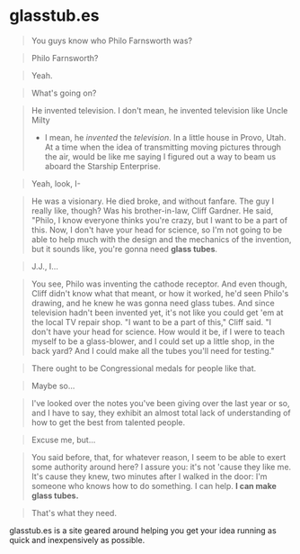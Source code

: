 glasstub.es
===========

> You guys know who Philo Farnsworth was?

> Philo Farnsworth?

> Yeah.

> What's going on?

> He invented television. I don't mean, he invented television like Uncle Milty
> - I mean, he *invented* the *television*. In a little house in Provo, Utah.
> At a time when the idea of transmitting moving pictures through the air,
> would be like me saying I figured out a way to beam us aboard the Starship
> Enterprise.

> Yeah, look, I-

> He was a visionary. He died broke, and without fanfare. The guy I really
> like, though? Was his brother-in-law, Cliff Gardner. He said, "Philo, I know
> everyone thinks you're crazy, but I want to be a part of this. Now, I don't
> have your head for science, so I'm not going to be able to help much with
> the design and the mechanics of the invention, but it sounds like, you're
> gonna need **glass tubes**.

> J.J., I...

> You see, Philo was inventing the cathode receptor. And even though, Cliff
> didn't know what that meant, or how it worked, he'd seen Philo's drawing,
> and he knew he was gonna need glass tubes. And since television hadn't been
> invented yet, it's not like you could get 'em at the local TV repair shop.
> "I want to be a part of this," Cliff said. "I don't have your head for
> science. How would it be, if I were to teach myself to be a glass-blower,
> and I could set up a little shop, in the back yard? And I could make all the
> tubes you'll need for testing."

> There ought to be Congressional medals for people like that.

> Maybe so...

> I've looked over the notes you've been giving over the last year or so, and I
> have to say, they exhibit an almost total lack of understanding of how to get
> the best from talented people.

> Excuse me, but...

> You said before, that, for whatever reason, I seem to be able to exert some
> authority around here? I assure you: it's not 'cause they like me. It's cause
> they knew, two minutes after I walked in the door: I'm someone who knows how
> to do something. I can help. **I can make glass tubes.**

> That's what they need.

glasstub.es is a site geared around helping you get your idea running as
quick and inexpensively as possible.